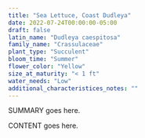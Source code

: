 ```yaml
---
title: "Sea Lettuce, Coast Dudleya"
date: 2022-07-24T00:00:00-05:00
draft: false
latin_name: "Dudleya caespitosa"
family_name: "Crassulaceae"
plant_type: "Succulent"
bloom_time: "Summer"
flower_color: "Yellow"
size_at_maturity: "< 1 ft"
water_needs: "Low"
additional_characteristices_notes: ""
---
```


SUMMARY goes here.

<!--more-->

CONTENT goes here.